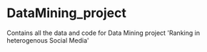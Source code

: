 # DataMining_project
Contains all the data and code for Data Mining project 'Ranking in heterogenous Social Media'
